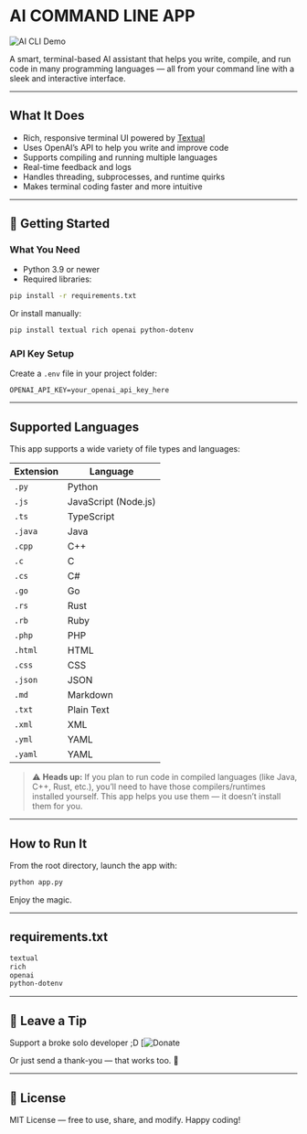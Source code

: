 # AI COMMAND LINE APP

![AI CLI Demo](https://github.com/user-attachments/assets/660e6b9d-22c6-4413-823d-1c75c030cbae)

A smart, terminal-based AI assistant that helps you write, compile, and run code in many programming languages — all from your command line with a sleek and interactive interface.

---

## What It Does

- Rich, responsive terminal UI powered by [Textual](https://github.com/Textualize/textual)
- Uses OpenAI’s API to help you write and improve code
- Supports compiling and running multiple languages
- Real-time feedback and logs
- Handles threading, subprocesses, and runtime quirks
- Makes terminal coding faster and more intuitive

---

## 🚀 Getting Started

### What You Need

- Python 3.9 or newer
- Required libraries:

```bash
pip install -r requirements.txt
```

Or install manually:

```bash
pip install textual rich openai python-dotenv
```

### API Key Setup

Create a `.env` file in your project folder:

```env
OPENAI_API_KEY=your_openai_api_key_here
```

---

## Supported Languages

This app supports a wide variety of file types and languages:

| Extension | Language            |
|-----------|---------------------|
| `.py`     | Python              |
| `.js`     | JavaScript (Node.js)|
| `.ts`     | TypeScript          |
| `.java`   | Java                |
| `.cpp`    | C++                 |
| `.c`      | C                   |
| `.cs`     | C#                  |
| `.go`     | Go                  |
| `.rs`     | Rust                |
| `.rb`     | Ruby                |
| `.php`    | PHP                 |
| `.html`   | HTML                |
| `.css`    | CSS                 |
| `.json`   | JSON                |
| `.md`     | Markdown            |
| `.txt`    | Plain Text          |
| `.xml`    | XML                 |
| `.yml`    | YAML                |
| `.yaml`   | YAML                |

> ⚠️ **Heads up:** If you plan to run code in compiled languages (like Java, C++, Rust, etc.), you’ll need to have those compilers/runtimes installed yourself. This app helps you use them — it doesn’t install them for you.

---

## How to Run It

From the root directory, launch the app with:

```bash
python app.py
```

Enjoy the magic. 

---

##  requirements.txt

```txt
textual
rich
openai
python-dotenv
```

---

## 💖 Leave a Tip

Support a broke solo developer ;D
[![[Donate](https://img.shields.io/badge/Donate-PayPal-blue.svg)](https://www.paypal.com/pool/9g1cB8WseO?sr=wccr](https://www.paypal.com/donate/?business=AS3PVPZSJHS84&no_recurring=0&item_name=Support+a+solo+guy+who+makes+free+accessible+tools+for+everyone.+Even+1%24+helps%21&currency_code=USD))

Or just send a thank-you — that works too. 🙏

---

## 📜 License

MIT License — free to use, share, and modify. Happy coding!
